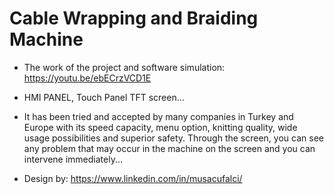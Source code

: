 # Cable Wrapping and Braiding Machine

- The work of the project and software simulation: https://youtu.be/ebECrzVCD1E

- HMI PANEL, Touch Panel TFT screen...

- It has been tried and accepted by many companies in Turkey and Europe with its speed capacity, menu option, knitting quality, wide usage possibilities and superior safety. Through the screen, you can see any problem that may occur in the machine on the screen and you can intervene immediately...

- Design by: https://www.linkedin.com/in/musacufalci/
